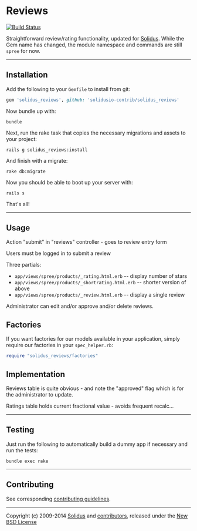 # Reviews

[![Build Status](https://travis-ci.org/solidusio-contrib/solidus_reviews.svg?branch=master)](https://travis-ci.org/solidusio-contrib/solidus_reviews)

Straightforward review/rating functionality, updated for
[Solidus](https://solidus.io). While the Gem name has changed, the module
namespace and commands are still `spree` for now.

---

## Installation

Add the following to your `Gemfile` to install from git:

```ruby
gem 'solidus_reviews', github: 'solidusio-contrib/solidus_reviews'
```
Now bundle up with:

    bundle

Next, run the rake task that copies the necessary migrations and assets to your project:

    rails g solidus_reviews:install

And finish with a migrate:

    rake db:migrate

Now you should be able to boot up your server with:

    rails s

That's all!

---

## Usage

Action "submit" in "reviews" controller - goes to review entry form

Users must be logged in to submit a review

Three partials:
 - `app/views/spree/products/_rating.html.erb` -- display number of stars
 - `app/views/spree/products/_shortrating.html.erb` -- shorter version of above
 - `app/views/spree/products/_review.html.erb` -- display a single review

Administrator can edit and/or approve and/or delete reviews.

## Factories

If you want factories for our models available in your application, simply
require our factories in your `spec_helper.rb`:

```ruby
require "solidus_reviews/factories"
```

## Implementation

Reviews table is quite obvious - and note the "approved" flag which is for the
administrator to update.

Ratings table holds current fractional value - avoids frequent recalc...

---

## Testing

Just run the following to automatically build a dummy app if necessary and
run the tests:

```shell
bundle exec rake
```

---

## Contributing

See corresponding [contributing guidelines][1].

---

Copyright (c) 2009-2014 [Solidus][2] and [contributors][3], released under the [New BSD License][4]

[1]: ./CONTRIBUTING.md
[2]: https://github.com/solidusio
[3]: https://github.com/solidusio-contrib/solidus_reviews/graphs/contributors
[4]: ./LICENSE.md
